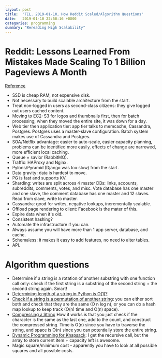 ```yaml
---
layout: post
title:  "TIL, 2019-01-10, How Reddit Scaled/Algorithm Questions"
date:   2019-01-10 22:50:16 +0800
categories: programming
summary: "Rereading High Scalability"
---
```


# Reddit: Lessons Learned From Mistakes Made Scaling To 1 Billion Pageviews A Month
[Reference](http://highscalability.com/blog/2013/8/26/reddit-lessons-learned-from-mistakes-made-scaling-to-1-billi.html)

- SSD is cheap RAM, not expensive disk.
- Not necessary to build scalable architecture from the start.
- Treat non-logged in users as second-class citizens: they give logged out users cached content.
- Moving to EC2: S3 for logos and thumbnails first, then for batch processing, when they moved the entire site, it was down for a day.
- Web tier then application tier: app tier talks to memcache, Cassandra, Postgres. Postgres uses a master-slave configuration. Batch system makes use of Cassandra and Postgres.
- SOA/Netflix advantage: easier to auto-scale, easier capacity planning, problems can be identified more easily, effects of change are narrowed, more efficient local caching.
- Queue = savior (RabbitMQ).
- Traffic: HAProxy and Nginx.
- Pylons/Pyramid (Django was too slow) from the start.
- Data gravity: data is hardest to move.
- PG is fast and supports KV.
- Sharding: writes are split across 4 master DBs: links, accounts, subreddits, comments, votes, and misc. Vote database has one master and one slave, the comment database has one master and 12 slaves. Read from slave, write to master.
- Cassandra: good for writes, negative lookups, incrementally scalable.
- Offload page rendering to client: Facebook is the mater of this.
- Expire data when it's old.
- Consistent hashing?
- Automate the infrastructure if you can.
- Always assume you will have more than 1 app server, database, and cache.
- Schemaless: it makes it easy to add features, no need to alter tables.
- API.

# Algorithm questions

- Determine if a string is a rotation of another substring with one function call only: check if the first string is a substring of the second string + the second string again. Smart!
- [Determining length of a string in Python is O(1)?](https://www.reddit.com/r/learnpython/comments/752zbp/why_is_the_complexity_of_lenlist_o1/)
- [Check if a string is a permutation of another string](https://nbviewer.jupyter.org/github/donnemartin/interactive-coding-challenges/blob/master/arrays_strings/permutation/permutation_solution.ipynb): you can either sort both and check that they are the same (O n log n), or you can do a hash map lookup to keep track (O(n) time and O(n) space).
- [Compressing a String](https://nbviewer.jupyter.org/github/donnemartin/interactive-coding-challenges/blob/master/arrays_strings/compress/compress_solution.ipynb) How it works is that you just check if the character is the same as the last one, add to the count, and construct the compressed string. Time is O(n) since you have to traverse the string, and space is O(n) since you can potentially store the entire string.
- [Dynamic Programming for Knapsack](https://www.youtube.com/watch?v=8LusJS5-AGo): I get the recursive call, but the array to store current item + capacity left is awesome.
- Magic square/minimum cost - apparently you have to look at all possible squares and all possible costs.
